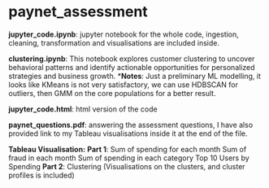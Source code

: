 # paynet_assessment
**jupyter_code.ipynb**: jupyter notebook for the whole code, ingestion, cleaning, transformation and visualisations are included inside.

**clustering.ipynb**: This notebook explores customer clustering to uncover behavioral patterns and identify actionable opportunities for personalized strategies and business growth.
***Notes**: Just a preliminary ML modelling, it looks like KMeans is not very satisfactory, we can use HDBSCAN for outliers, then GMM on the core populations for a better result.

**jupyter_code.html**: html version of the code 

**paynet_questions.pdf**: answering the assessment questions, I have also provided link to my Tableau visualisations inside it at the end of the file.


**Tableau Visualisation:** 
**Part 1**: Sum of spending for each month
        Sum of fraud in each month
        Sum of spending in each category
        Top 10 Users by Spending
**Part 2**: Clustering (Visualisations on the clusters, and cluster profiles is included)
